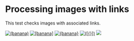 # Processing images with links

This test checks images with associated links.

[![\(banana\)](http://placehold.it/350x150#\(banana\))](http://some.link)
[![\[banana\]](http://placehold.it/350x150#\[banana\])](http://some.link)
[![{banana}](http://placehold.it/350x150#{banana})](http://some.link)
[![\(\[{}\]\)](http://placehold.it/350x150#\(\[{}\]\))](http://some.link)
[![](http://placehold.it/350x150#\(\[{}\]\))](http://some.link)

